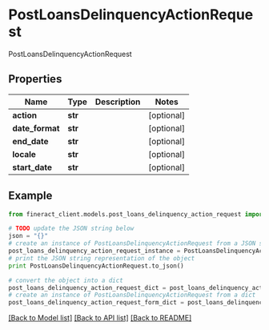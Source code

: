 # PostLoansDelinquencyActionRequest

PostLoansDelinquencyActionRequest

## Properties

Name | Type | Description | Notes
------------ | ------------- | ------------- | -------------
**action** | **str** |  | [optional] 
**date_format** | **str** |  | [optional] 
**end_date** | **str** |  | [optional] 
**locale** | **str** |  | [optional] 
**start_date** | **str** |  | [optional] 

## Example

```python
from fineract_client.models.post_loans_delinquency_action_request import PostLoansDelinquencyActionRequest

# TODO update the JSON string below
json = "{}"
# create an instance of PostLoansDelinquencyActionRequest from a JSON string
post_loans_delinquency_action_request_instance = PostLoansDelinquencyActionRequest.from_json(json)
# print the JSON string representation of the object
print PostLoansDelinquencyActionRequest.to_json()

# convert the object into a dict
post_loans_delinquency_action_request_dict = post_loans_delinquency_action_request_instance.to_dict()
# create an instance of PostLoansDelinquencyActionRequest from a dict
post_loans_delinquency_action_request_form_dict = post_loans_delinquency_action_request.from_dict(post_loans_delinquency_action_request_dict)
```
[[Back to Model list]](../README.md#documentation-for-models) [[Back to API list]](../README.md#documentation-for-api-endpoints) [[Back to README]](../README.md)


